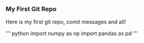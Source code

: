 ### My First Git Repo

Here is my first git repo, comit messages and all!

''' python
import numpy as np
import pandas as pd
'''